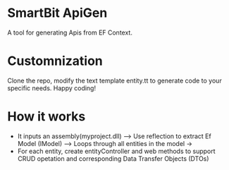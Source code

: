# SmartBit ApiGen

A tool for generating Apis from EF Context. 

# Customnization

Clone the repo, modify the text template entity.tt to generate code to your specific needs.
Happy coding!

# How it works

- It inputs an assembly(myproject.dll) --> Use reflection to extract Ef Model (IModel) --> Loops through all entities in the model ->
- For each entity, create entityController and web methods to support CRUD opetation and corresponding Data Transfer Objects (DTOs)

